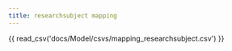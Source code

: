 ```yaml
---
title: researchsubject mapping
---
```

{{ read_csv('docs/Model/csvs/mapping_researchsubject.csv') }}
